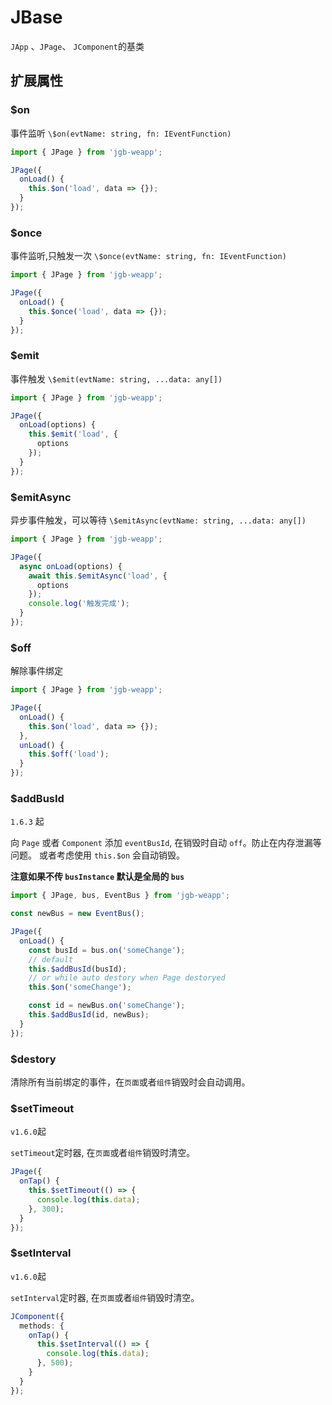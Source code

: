 # JBase

`JApp` 、`JPage`、 `JComponent`的基类

## 扩展属性

### \$on

事件监听
`\$on(evtName: string, fn: IEventFunction)`

```ts
import { JPage } from 'jgb-weapp';

JPage({
  onLoad() {
    this.$on('load', data => {});
  }
});
```

### \$once

事件监听,只触发一次
`\$once(evtName: string, fn: IEventFunction)`

```ts
import { JPage } from 'jgb-weapp';

JPage({
  onLoad() {
    this.$once('load', data => {});
  }
});
```

### \$emit

事件触发
`\$emit(evtName: string, ...data: any[])`

```ts
import { JPage } from 'jgb-weapp';

JPage({
  onLoad(options) {
    this.$emit('load', {
      options
    });
  }
});
```

### \$emitAsync

异步事件触发，可以等待
`\$emitAsync(evtName: string, ...data: any[])`

```ts
import { JPage } from 'jgb-weapp';

JPage({
  async onLoad(options) {
    await this.$emitAsync('load', {
      options
    });
    console.log('触发完成');
  }
});
```

### \$off

解除事件绑定

```ts
import { JPage } from 'jgb-weapp';

JPage({
  onLoad() {
    this.$on('load', data => {});
  },
  unLoad() {
    this.$off('load');
  }
});
```

### \$addBusId

`1.6.3` 起

向 `Page` 或者 `Component` 添加 `eventBusId`, 在销毁时自动 `off`。防止在内存泄漏等问题。
或者考虑使用 `this.$on` 会自动销毁。

**注意如果不传 `busInstance` 默认是全局的 `bus`**

```ts
import { JPage, bus, EventBus } from 'jgb-weapp';

const newBus = new EventBus();

JPage({
  onLoad() {
    const busId = bus.on('someChange');
    // default
    this.$addBusId(busId);
    // or while auto destory when Page destoryed
    this.$on('someChange');

    const id = newBus.on('someChange');
    this.$addBusId(id, newBus);
  }
});
```

### \$destory

清除所有当前绑定的事件，在`页面`或者`组件`销毁时会自动调用。

### \$setTimeout

`v1.6.0`起

`setTimeout`定时器, 在`页面`或者`组件`销毁时清空。

```ts
JPage({
  onTap() {
    this.$setTimeout(() => {
      console.log(this.data);
    }, 300);
  }
});
```

### \$setInterval

`v1.6.0`起

`setInterval`定时器, 在`页面`或者`组件`销毁时清空。

```ts
JComponent({
  methods: {
    onTap() {
      this.$setInterval(() => {
        console.log(this.data);
      }, 500);
    }
  }
});
```
